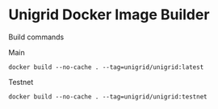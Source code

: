 # Unigrid Docker Image Builder

Build commands

Main

```
docker build --no-cache . --tag=unigrid/unigrid:latest
```

Testnet

```
docker build --no-cache . --tag=unigrid/unigrid:testnet
```


